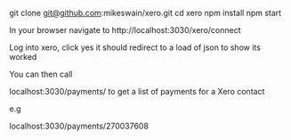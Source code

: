 


git clone git@github.com:mikeswain/xero.git
cd xero
npm install
npm start

In your browser navigate to http://localhost:3030/xero/connect

Log into xero, click yes
it should redirect to a load of json to show its worked

You can then call

localhost:3030/payments/<studentid> to get a list of payments for a Xero contact

e.g 

localhost:3030/payments/270037608

